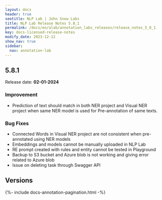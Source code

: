 ```yaml
---
layout: docs
header: true
seotitle: NLP Lab | John Snow Labs
title: NLP Lab Release Notes 5.8.1
permalink: /docs/en/alab/annotation_labs_releases/release_notes_5_8_1
key: docs-licensed-release-notes
modify_date: 2023-12-12
show_nav: true
sidebar:
  nav: annotation-lab
---
```


<div class="h3-box" markdown="1">

## 5.8.1

Release date: **02-01-2024**

### Improvement
- Prediction of text should match in both NER project and Visual NER project when same NER model is used for Pre-annotation of same texts. 

### Bug Fixes
- Connected Words in Visual NER project are not consistent when pre-annotated using NER models
- Embeddings and models cannot be manually uploaded in NLP Lab
- RE prompt created with rules and entity cannot be tested in Playground
- Backup to S3 bucket and Azure blob is not working and giving error related to Azure blob
- Issue on deleting task through Swagger API


</div><div class="prev_ver h3-box" markdown="1">

## Versions

</div>

{%- include docs-annotation-pagination.html -%}
